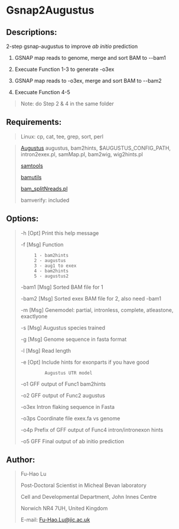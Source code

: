 # Gsnap2Augustus

## Descriptions:

  2-step gsnap-augustus to improve *ab initio* prediction

1. GSNAP map reads to genome, merge and sort BAM to --bam1

2. Execuate Function 1-3 to generate -o3ex

3. GSNAP map reads to -o3ex, merge and sort BAM to --bam2

4. Execuate Function 4-5

>    Note: do Step 2 & 4 in the same folder

## Requirements:

>  Linux: cp, cat, tee, grep, sort, perl

>  [Augustus](http://bioinf.uni-greifswald.de/augustus/)
>            augustus, bam2hints, \$AUGUSTUS_CONFIG_PATH, 
>            intron2exex.pl, samMap.pl, bam2wig, wig2hints.pl
>
>  [samtools](https://github.com/samtools/)
>
>  [bamutils](https://github.com/statgen/bamUtil)
>
>  [bam_splitNreads.pl](https://github.com/lufuhao/bam_splitNreads)
>
>  bamverify: included

## Options:

>  -h    [Opt] Print this help message
>
>  -f    [Msg] Function
>
>          1 - bam2hints
>          2 - augustus
>          3 - aug1 to exex
>          4 - bam2hints
>          5 - augustus2
>
>  -bam1	[Msg] Sorted BAM file for 1
>
>  -bam2 [Msg] Sorted exex BAM file for 2, also need -bam1
>
>  -m    [Msg] Genemodel: partial, intronless, complete, atleastone, exactlyone
>
>  -s    [Msg] Augustus species trained
>
>  -g    [Msg] Genome sequence in fasta format
>
>  -l    [Msg] Read length
>
>  -e    [Opt] Include hints for exonparts if you have good 
>
>              Augustus UTR model
>
>  -o1   GFF output of Func1 bam2hints
>
>  -o2	GFF output of Func2 augustus
>
>  -o3ex Intron flaking sequence in Fasta
>
>  -o3ps	Coordinate file exex.fa vs genome
>
>  -o4p	Prefix of GFF output of Func4 intron/intronexon hints
>
>  -o5	GFF Final output of ab initio prediction


## Author:

>  Fu-Hao Lu
>
>  Post-Doctoral Scientist in Micheal Bevan laboratory
>
>  Cell and Developmental Department, John Innes Centre
>
>  Norwich NR4 7UH, United Kingdom
>
>  E-mail: Fu-Hao.Lu@jic.ac.uk
